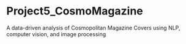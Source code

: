 # Project5_CosmoMagazine
A data-driven analysis of Cosmopolitan Magazine Covers using NLP, computer vision, and image processing
